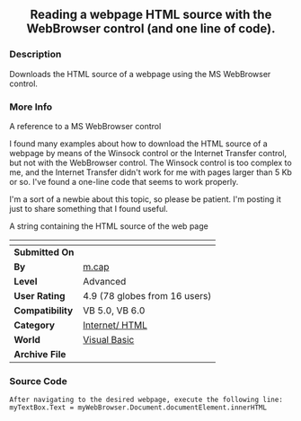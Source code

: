 ﻿<div align="center">

## Reading a webpage HTML source with the WebBrowser control \(and one line of code\)\.


</div>

### Description

Downloads the HTML source of a webpage using the MS WebBrowser control.
 
### More Info
 
A reference to a MS WebBrowser control

I found many examples about how to download the HTML source of a webpage by means of the Winsock control or the Internet Transfer control, but not with the WebBrowser control. The Winsock control is too complex to me, and the Internet Transfer didn't work for me with pages larger than 5 Kb or so. I've found a one-line code that seems to work properly.

I'm a sort of a newbie about this topic, so please be patient. I'm posting it just to share something that I found useful.

A string containing the HTML source of the web page


<span>             |<span>
---                |---
**Submitted On**   |
**By**             |[m\.cap](https://github.com/Planet-Source-Code/PSCIndex/blob/master/ByAuthor/m-cap.md)
**Level**          |Advanced
**User Rating**    |4.9 (78 globes from 16 users)
**Compatibility**  |VB 5\.0, VB 6\.0
**Category**       |[Internet/ HTML](https://github.com/Planet-Source-Code/PSCIndex/blob/master/ByCategory/internet-html__1-34.md)
**World**          |[Visual Basic](https://github.com/Planet-Source-Code/PSCIndex/blob/master/ByWorld/visual-basic.md)
**Archive File**   |[](https://github.com/Planet-Source-Code/m-cap-reading-a-webpage-html-source-with-the-webbrowser-control-and-one-line-of-code__1-8752/archive/master.zip)





### Source Code

```
After navigating to the desired webpage, execute the following line:
myTextBox.Text = myWebBrowser.Document.documentElement.innerHTML
```

